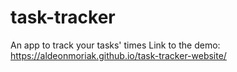 # task-tracker
An app to track your tasks' times
Link to the demo: https://aldeonmoriak.github.io/task-tracker-website/
